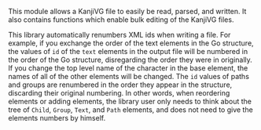 This module allows a KanjiVG file to easily be read, parsed, and
written. It also contains functions which enable bulk editing of the
KanjiVG files.

This library automatically renumbers XML ids when writing a file. For
example, if you exchange the order of the text elements in the Go
structure, the values of `id` of the `text` elements in the output
file will be numbered in the order of the Go structure, disregarding
the order they were in originally. If you change the top level name of
the character in the base element, the names of all of the other
elements will be changed. The `id` values of paths and groups are
renumbered in the order they appear in the structure, discarding their
original numbering. In other words, when reordering elements or adding
elements, the library user only needs to think about the tree of
`Child`, `Group`, `Text`, and `Path` elements, and does not need to
give the elements numbers by himself.
